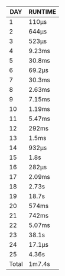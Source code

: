 |  DAY  | RUNTIME |
|-------|---------|
|     1 | 110µs   |
|     2 | 644µs   |
|     3 | 523µs   |
|     4 | 9.23ms  |
|     5 | 30.8ms  |
|     6 | 69.2µs  |
|     7 | 30.3ms  |
|     8 | 2.63ms  |
|     9 | 7.15ms  |
|    10 | 1.19ms  |
|    11 | 5.47ms  |
|    12 | 292ms   |
|    13 | 1.5ms   |
|    14 | 932µs   |
|    15 | 1.8s    |
|    16 | 282µs   |
|    17 | 2.09ms  |
|    18 | 2.73s   |
|    19 | 18.7s   |
|    20 | 574ms   |
|    21 | 742ms   |
|    22 | 5.07ms  |
|    23 | 38.1s   |
|    24 | 17.1µs  |
|    25 | 4.36s   |
| Total | 1m7.4s  |
